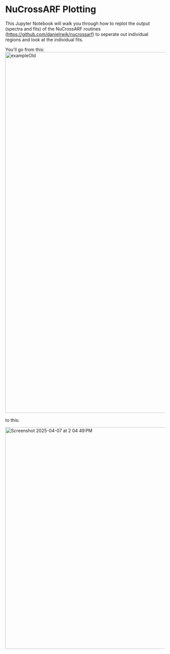 # NuCrossARF Plotting
This Jupyter Notebook will walk you through how to replot the output (spectra and fits) of the NuCrossARF routines (https://github.com/danielrwik/nucrossarf) to seperate out individual regions and look at the individual fits.

You'll go from this:
<img width="1136" alt="exampleOld" src="https://github.com/user-attachments/assets/b77ab591-2ede-4332-9cf8-b9f3b3546bcd" />

to this:


<img width="698" alt="Screenshot 2025-04-07 at 2 04 49 PM" src="https://github.com/user-attachments/assets/e9600254-1789-4128-9ae8-b806a4f72d59" />

